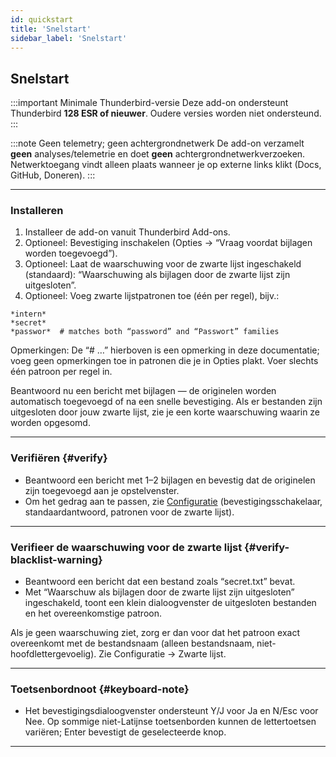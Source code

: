 ```yaml
---
id: quickstart
title: 'Snelstart'
sidebar_label: 'Snelstart'
---
```


## Snelstart

:::important Minimale Thunderbird-versie
Deze add-on ondersteunt Thunderbird **128 ESR of nieuwer**. Oudere versies worden niet ondersteund.
:::

:::note Geen telemetry; geen achtergrondnetwerk
De add-on verzamelt **geen** analyses/telemetrie en doet **geen** achtergrondnetwerkverzoeken. Netwerktoegang vindt alleen plaats wanneer je op externe links klikt (Docs, GitHub, Doneren).
:::

---

### Installeren

1. Installeer de add-on vanuit Thunderbird Add-ons.
2. Optioneel: Bevestiging inschakelen (Opties → “Vraag voordat bijlagen worden toegevoegd”).
3. Optioneel: Laat de waarschuwing voor de zwarte lijst ingeschakeld (standaard): “Waarschuwing als bijlagen door de zwarte lijst zijn uitgesloten”.
4. Optioneel: Voeg zwarte lijstpatronen toe (één per regel), bijv.:

```
*intern*
*secret*
*passwor*  # matches both “password” and “Passwort” families
```

Opmerkingen: De “# …” hierboven is een opmerking in deze documentatie; voeg geen opmerkingen toe in patronen die je in Opties plakt. Voer slechts één patroon per regel in.

Beantwoord nu een bericht met bijlagen — de originelen worden automatisch toegevoegd of na een snelle bevestiging. Als er bestanden zijn uitgesloten door jouw zwarte lijst, zie je een korte waarschuwing waarin ze worden opgesomd.

---

### Verifiëren {#verify}

- Beantwoord een bericht met 1–2 bijlagen en bevestig dat de originelen zijn toegevoegd aan je opstelvenster.
- Om het gedrag aan te passen, zie [Configuratie](configuration) (bevestigingsschakelaar, standaardantwoord, patronen voor de zwarte lijst).

---

### Verifieer de waarschuwing voor de zwarte lijst {#verify-blacklist-warning}

- Beantwoord een bericht dat een bestand zoals “secret.txt” bevat.
- Met “Waarschuw als bijlagen door de zwarte lijst zijn uitgesloten” ingeschakeld, toont een klein dialoogvenster de uitgesloten bestanden en het overeenkomstige patroon.

Als je geen waarschuwing ziet, zorg er dan voor dat het patroon exact overeenkomt met de bestandsnaam (alleen bestandsnaam, niet-hoofdlettergevoelig). Zie Configuratie → Zwarte lijst.

---

### Toetsenbordnoot {#keyboard-note}

- Het bevestigingsdialoogvenster ondersteunt Y/J voor Ja en N/Esc voor Nee. Op sommige niet-Latijnse toetsenborden kunnen de lettertoetsen variëren; Enter bevestigt de geselecteerde knop.

---
